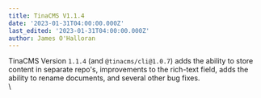 ```yaml
---
title: TinaCMS V1.1.4
date: '2023-01-31T04:00:00.000Z'
last_edited: '2023-01-31T04:00:00.000Z'
author: James O'Halloran
---
```


TinaCMS Version `1.1.4` (and `@tinacms/cli@1.0.7`) adds the ability to store content in separate repo's, improvements to the rich-text field, adds the ability to rename documents, and several other bug fixes.\
\
